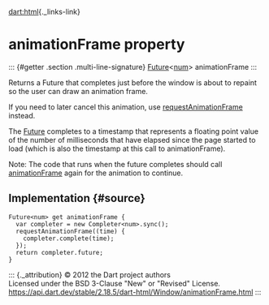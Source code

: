 [dart:html](../../dart-html/dart-html-library){._links-link}

animationFrame property
=======================

::: {#getter .section .multi-line-signature}
[Future](../../dart-async/future-class)\<[num](../../dart-core/num-class)\>
animationFrame
:::

Returns a Future that completes just before the window is about to
repaint so the user can draw an animation frame.

If you need to later cancel this animation, use
[requestAnimationFrame](requestanimationframe) instead.

The [Future](../../dart-async/future-class) completes to a timestamp
that represents a floating point value of the number of milliseconds
that have elapsed since the page started to load (which is also the
timestamp at this call to animationFrame).

Note: The code that runs when the future completes should call
[animationFrame](animationframe) again for the animation to continue.

Implementation {#source}
--------------

``` {.language-dart data-language="dart"}
Future<num> get animationFrame {
  var completer = new Completer<num>.sync();
  requestAnimationFrame((time) {
    completer.complete(time);
  });
  return completer.future;
}
```

::: {._attribution}
© 2012 the Dart project authors\
Licensed under the BSD 3-Clause \"New\" or \"Revised\" License.\
<https://api.dart.dev/stable/2.18.5/dart-html/Window/animationFrame.html>
:::
